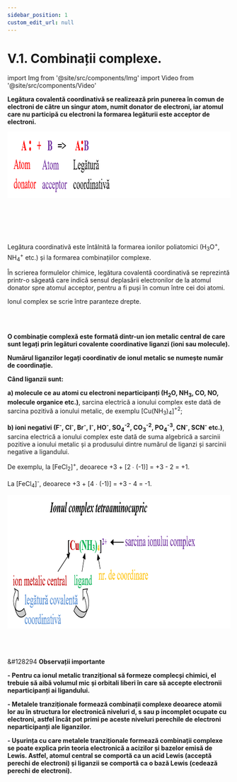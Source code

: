 ```yaml
---
sidebar_position: 1
custom_edit_url: null
---
```


# V.1. Combinații complexe.


import Img from '@site/src/components/Img'
import Video from '@site/src/components/Video'





<div class="alert alert--primary" role="alert">

**Legătura covalentă coordinativă se realizează prin punerea în comun de electroni de către un singur atom, numit donator de electroni, iar atomul care nu participă cu electroni la formarea legăturii este acceptor de electroni.**


<Img className="img-responsive4" src="chimie/clasa12/capitolul5/V-1-combinatii-complexe-poza1-legatura-coordinativa.png" width="1000" height="149" lazy={false} />

<br></br>
<br></br>

Legătura coordinativă este întâlnită la formarea ionilor poliatomici (H<sub>3</sub>O<sup>+</sup>, NH<sub>4</sub><sup>+</sup> etc.) și la formarea combinațiilor complexe.  

În scrierea formulelor chimice, legătura covalentă coordinativă se reprezintă printr-o săgeată care indică sensul deplasării electronilor de la atomul donator spre atomul acceptor, pentru a fi puși în comun între cei doi atomi.

Ionul complex se scrie între paranteze drepte.



</div>


<br></br>

<div class="alert alert--primary" role="alert">

**O combinație complexă este formată dintr-un ion metalic central de care sunt legați prin legături covalente coordinative liganzi (ioni sau molecule).**

**Numărul liganzilor legați coordinativ de ionul metalic se numește număr de coordinație.**

**Când liganzii sunt:**

**a) molecule ce au atomi cu electroni neparticipanți (H<sub>2</sub>O, NH<sub>3</sub>, CO, NO, molecule organice etc.)**, sarcina electrică a ionului complex este dată de sarcina pozitivă a ionului metalic, de exemplu [Cu(NH<sub>3</sub>)<sub>4</sub>]<sup>+2</sup>;

**b) ioni negativi (F<sup>-</sup>, Cl<sup>-</sup>, Br<sup>-</sup>, I<sup>-</sup>, HO<sup>-</sup>, SO<sub>4</sub><sup>-2</sup>, CO<sub>3</sub><sup>-2</sup>, PO<sub>4</sub><sup>-3</sup>, CN<sup>-</sup>, SCN<sup>-</sup> etc.)**, sarcina electrică a ionului complex este dată de suma algebrică a sarcinii pozitive a ionului metalic și a produsului dintre numărul de liganzi și sarcinii negative a ligandului.

De exemplu, la [FeCl<sub>2</sub>]<sup>+</sup>, deoarece +3 + [2 ∙ (-1)] = +3 - 2 = +1. 

La [FeCl<sub>4</sub>]<sup>-</sup>, deoarece +3 + [4 ∙ (-1)] = +3 - 4 = -1. 



<Img className="img-responsive4" src="chimie/clasa12/capitolul5/V-1-combinatii-complexe-poza2-ionul-complex-tetraaminocupric.png" width="1000" height="302" lazy={false} />



</div>


<br></br>

<div class="alert alert--secondary" role="alert">

&#128294 **Observații importante**

**- Pentru ca ionul metalic tranzițional să formeze complecși chimici, el trebuie să aibă volumul mic și orbitali liberi în care să accepte electronii neparticipanți ai ligandului.** 

**- Metalele tranziționale formează combinații complexe deoarece atomii lor au în structura lor electronică niveluri d, s sau p incomplet ocupate cu electroni, astfel încât pot primi pe aceste niveluri perechile de electroni neparticipanți ale liganzilor.**  

**- Ușurința cu care metalele tranziționale formează combinații complexe se poate explica prin teoria electronică a acizilor și bazelor emisă de Lewis. Astfel, atomul central se comportă ca un acid Lewis (acceptă perechi de electroni) și liganzii se comportă ca o bază Lewis (cedează perechi de electroni).**




</div>



